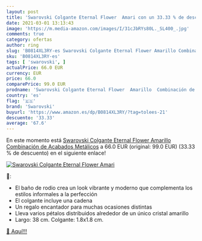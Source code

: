 ```yaml
---
layout: post
title: 'Swarovski Colgante Eternal Flower  Amari con un 33.33 % de descuento'
date: 2021-03-01 13:13:43
image: 'https://m.media-amazon.com/images/I/31cJbRYs80L._SL400_.jpg'
comments: true
category: ofertas
author: ring
slug: 'B0814XL3RY-es Swarovski Colgante Eternal Flower Amarillo Combinación de...'
sku: 'B0814XL3RY-es'
tags: [ 'swarovski', ]
actualPrice: 66.0 EUR
currency: EUR
price: 66.0
comparePrice: 99.0 EUR
prodname: 'Swarovski Colgante Eternal Flower  Amarillo  Combinación de Acabados Metálicos'
country: 'es'
flag: '🇪🇸'
brand: 'Swarovski'
buyurl: 'https://www.amazon.es/dp/B0814XL3RY/?tag=tolees-21'
descuento: '33.33'
average: '67.6'
---
```


En este momento está [Swarovski Colgante Eternal Flower  Amarillo  Combinación de Acabados Metálicos](https://www.amazon.es/dp/B0814XL3RY/?tag=tolees-21) a 66.0 EUR (original: 99.0 EUR) (33.33 %  de descuento) en el siguiente enlace!

[![Swarovski Colgante Eternal Flower  Amari](https://m.media-amazon.com/images/I/31cJbRYs80L._SL400_.jpg)](https://www.amazon.es/dp/B0814XL3RY/?tag=tolees-21)

🔎:

- El baño de rodio crea un look vibrante y moderno que complementa los estilos informales a la perfección
- El colgante incluye una cadena
- Un regalo encantador para muchas ocasiones distintas
- Lleva varios pétalos distribuidos alrededor de un único cristal amarillo
- Largo: 38 cm. Colgante: 1.8x1.8 cm.

[🛒 Aquí!!!](https://www.amazon.es/dp/B0814XL3RY/?tag=tolees-21)
